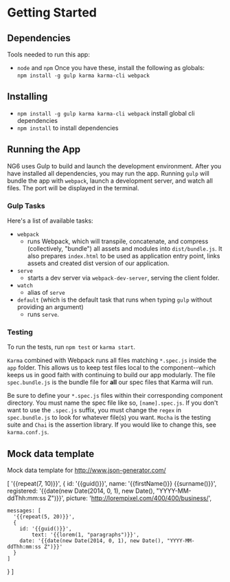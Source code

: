 
# Getting Started
## Dependencies
Tools needed to run this app:
* `node` and `npm`
Once you have these, install the following as globals:  
`npm install -g gulp karma karma-cli webpack`

## Installing
* `npm install -g gulp karma karma-cli webpack` install global cli dependencies
* `npm install` to install dependencies

## Running the App
NG6 uses Gulp to build and launch the development environment. After you have installed all dependencies, you may run the app. Running `gulp` will bundle the app with `webpack`, launch a development server, and watch all files. The port will be displayed in the terminal.
 
### Gulp Tasks
Here's a list of available tasks:
* `webpack`
  * runs Webpack, which will transpile, concatenate, and compress (collectively, "bundle") all assets and modules into `dist/bundle.js`. It also prepares `index.html` to be used as application entry point, links assets and created dist version of our application.
* `serve`
  * starts a dev server via `webpack-dev-server`, serving the client folder.
* `watch`
  * alias of `serve`
* `default` (which is the default task that runs when typing `gulp` without providing an argument)
	* runs `serve`.
  
### Testing
To run the tests, run `npm test` or `karma start`.

`Karma` combined with Webpack runs all files matching `*.spec.js` inside the `app` folder. This allows us to keep test files local to the component--which keeps us in good faith with continuing to build our app modularly. The file `spec.bundle.js` is the bundle file for **all** our spec files that Karma will run.

Be sure to define your `*.spec.js` files within their corresponding component directory. You must name the spec file like so, `[name].spec.js`. If you don't want to use the `.spec.js` suffix, you must change the `regex` in `spec.bundle.js` to look for whatever file(s) you want.
`Mocha` is the testing suite and `Chai` is the assertion library. If you would like to change this, see `karma.conf.js`.


## Mock data template

Mock data template for http://www.json-generator.com/

[
  '{{repeat(7, 10)}}',
  {
    id: '{{guid()}}',
    name: '{{firstName()}} {{surname()}}',
    registered: '{{date(new Date(2014, 0, 1), new Date(), "YYYY-MM-ddThh:mm:ss Z")}}',
    picture: 'http://lorempixel.com/400/400/business/',
    
    messages: [
      '{{repeat(5, 20)}}',
      {
        id: '{{guid()}}',
		    text: '{{lorem(1, "paragraphs")}}',
        date: '{{date(new Date(2014, 0, 1), new Date(), "YYYY-MM-ddThh:mm:ss Z")}}'
      }
    ]
  }
]

